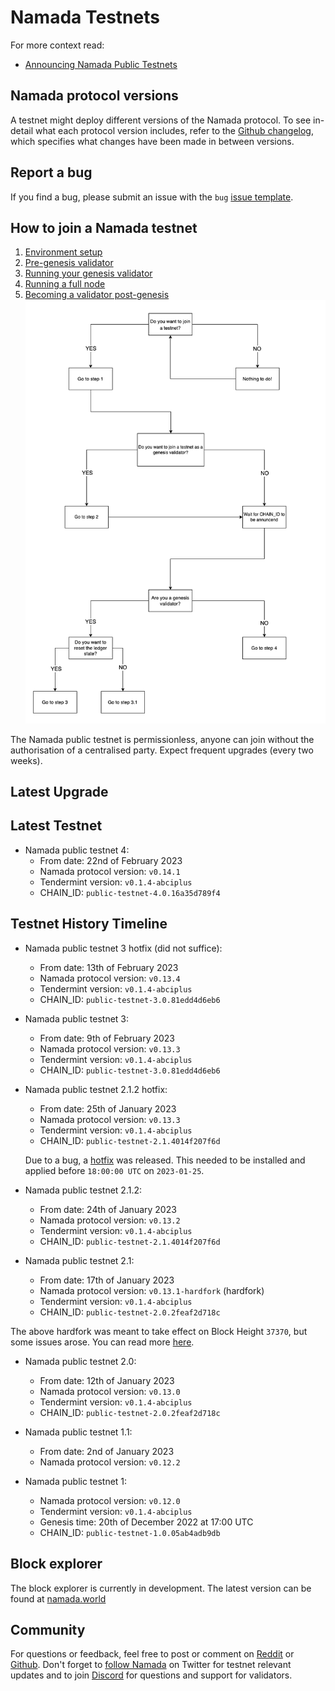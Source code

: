 # Namada Testnets

For more context read:
- [Announcing Namada Public Testnets](https://blog.namada.net/announcing-namada-public-testnets/)

## Namada protocol versions

A testnet might deploy different versions of the Namada protocol. To see in-detail what each protocol version includes, refer to the [Github changelog](https://github.com/anoma/namada/tree/main/.changelog), which specifies what changes have been made in between versions.

## Report a bug

If you find a bug, please submit an issue with the `bug` [issue template](https://github.com/anoma/namada/issues/new/choose).

## How to join a Namada testnet
  1. [Environment setup](./environment-setup.md)
  2. [Pre-genesis validator](./pre-genesis-validator.md)
  3. [Running your genesis validator](./run-your-genesis-validator.md)
  4. [Running a full node](./running-a-full-node.md)
  5. [Becoming a validator post-genesis](./post-genesis-validator.md)
![testnet_flowchart](../images/testnet_flowchart.png)

The Namada public testnet is permissionless, anyone can join without the authorisation of a centralised party. Expect frequent upgrades (every two weeks).

## Latest Upgrade


## Latest Testnet

- Namada public testnet 4:
  - From date: 22nd of February 2023  
  - Namada protocol version: `v0.14.1` 
  - Tendermint version: `v0.1.4-abciplus`
  - CHAIN_ID: `public-testnet-4.0.16a35d789f4`

## Testnet History Timeline

- Namada public testnet 3 hotfix (did not suffice):
  - From date: 13th of February 2023  
  - Namada protocol version: `v0.13.4` 
  - Tendermint version: `v0.1.4-abciplus`
  - CHAIN_ID: `public-testnet-3.0.81edd4d6eb6`

- Namada public testnet 3:
  - From date: 9th of February 2023  
  - Namada protocol version: `v0.13.3` 
  - Tendermint version: `v0.1.4-abciplus`
  - CHAIN_ID: `public-testnet-3.0.81edd4d6eb6`

- Namada public testnet 2.1.2 hotfix:
  - From date: 25th of January 2023  
  - Namada protocol version: `v0.13.3` 
  - Tendermint version: `v0.1.4-abciplus`
  - CHAIN_ID: `public-testnet-2.1.4014f207f6d`

  Due to a bug,  a [hotfix](https://github.com/anoma/namada/releases/tag/v0.13.3) was released. 
  This needed to be installed and applied before `18:00:00 UTC` on `2023-01-25`.

- Namada public testnet 2.1.2:
  - From date: 24th of January 2023  
  - Namada protocol version: `v0.13.2` 
  - Tendermint version: `v0.1.4-abciplus`
  - CHAIN_ID: `public-testnet-2.1.4014f207f6d`

- Namada public testnet 2.1:
  - From date: 17th of January 2023  
  - Namada protocol version: `v0.13.1-hardfork` (hardfork)
  - Tendermint version: `v0.1.4-abciplus`
  - CHAIN_ID: `public-testnet-2.0.2feaf2d718c`

The above hardfork was meant to take effect on Block Height `37370`, but some issues arose. You can read more [here](https://blog.namada.net/namada-testnet-v0-13-0-upgrade-postmortem).

- Namada public testnet 2.0:
  - From date: 12th of January 2023  
  - Namada protocol version: `v0.13.0` 
  - Tendermint version: `v0.1.4-abciplus`
  - CHAIN_ID: `public-testnet-2.0.2feaf2d718c`

- Namada public testnet 1.1:
  - From date: 2nd of January 2023  
  - Namada protocol version: `v0.12.2` 
- Namada public testnet 1:
  - Namada protocol version: `v0.12.0`
  - Tendermint version: `v0.1.4-abciplus`
  - Genesis time: 20th of December 2022 at 17:00 UTC
  - CHAIN_ID: `public-testnet-1.0.05ab4adb9db`
  
## Block explorer
The block explorer is currently in development. The latest version can be found at [namada.world](https://namada.world/)

## Community
For questions or feedback, feel free to post or comment on [Reddit](https://www.reddit.com/r/namada) or [Github](https://github.com/anoma/namada/issues). Don't forget to [follow Namada](https://twitter.com/namadanetwork) on Twitter for testnet relevant updates and to join [Discord](https://discord.gg/namada) for questions and support for validators.
